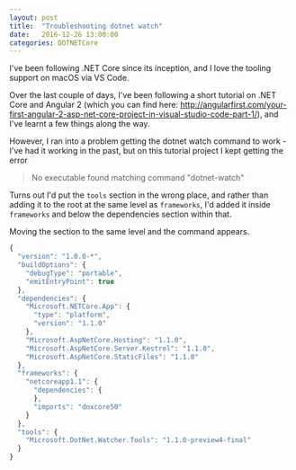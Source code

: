 ```yaml
---
layout: post
title:  "Troubleshooting dotnet watch"
date:   2016-12-26 13:00:00
categories: DOTNETCore
---
```


I've been following .NET Core since its inception, and I love the tooling support on macOS via VS Code.

Over the last couple of days, I've been following a short tutorial on .NET Core and Angular 2 (which you can find here: http://angularfirst.com/your-first-angular-2-asp-net-core-project-in-visual-studio-code-part-1/), and 
I've learnt a few things along the way.

However, I ran into a problem getting the dotnet watch command to work - I've had it working in the past, but on this tutorial project I kept getting the error 

> No executable found matching command "dotnet-watch"

Turns out I'd put the `tools` section in the wrong place, and rather than adding it to the root at the same level as `frameworks`, I'd added it inside `frameworks` and below the dependencies section within that.

Moving the section to the same level and the command appears.

```javascript
{
  "version": "1.0.0-*",
  "buildOptions": {
    "debugType": "portable",
    "emitEntryPoint": true
  },
  "dependencies": {
    "Microsoft.NETCore.App": {
      "type": "platform",
      "version": "1.1.0"
    },
    "Microsoft.AspNetCore.Hosting": "1.1.0",
    "Microsoft.AspNetCore.Server.Kestrel": "1.1.0",
    "Microsoft.AspNetCore.StaticFiles": "1.1.0"
  },
  "frameworks": {
    "netcoreapp1.1": {
      "dependencies": {
      },
      "imports": "dnxcore50"
    }
  },
  "tools": {
    "Microsoft.DotNet.Watcher.Tools": "1.1.0-preview4-final"
  }
}

```
